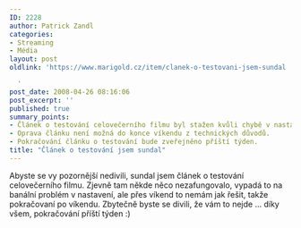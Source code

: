```yaml
---
ID: 2228
author: Patrick Zandl
categories:
- Streaming
- Média
layout: post
oldlink: 'https://www.marigold.cz/item/clanek-o-testovani-jsem-sundal

  '
post_date: 2008-04-26 08:16:06
post_excerpt: ''
published: true
summary_points:
- Článek o testování celovečerního filmu byl stažen kvůli chybě v nastavení.
- Oprava článku není možná do konce víkendu z technických důvodů.
- Pokračování článku o testování bude zveřejněno příští týden.
title: "Článek o testování jsem sundal"
---
```


Abyste se vy pozornější nedivili, sundal jsem článek o testování celovečerního filmu. Zjevně tam někde něco nezafungovalo, vypadá to na banální problém v nastavení, ale přes víkend to nemám jak řešit, takže pokračovaní po víkendu. Zbytečně byste se divili, že vám to nejde ... díky všem, pokračování příští týden :)
